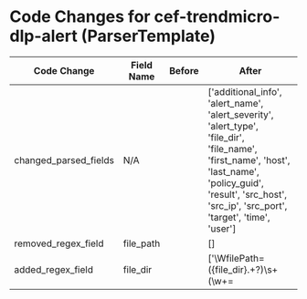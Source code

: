 # Code Changes for cef-trendmicro-dlp-alert (ParserTemplate)

| Code Change | Field Name | Before | After |
|-------------|------------|--------|-------|
| changed_parsed_fields | N/A |  | ['additional_info', 'alert_name', 'alert_severity', 'alert_type', 'file_dir', 'file_name', 'first_name', 'host', 'last_name', 'policy_guid', 'result', 'src_host', 'src_ip', 'src_port', 'target', 'time', 'user'] |
| removed_regex_field | file_path |  | [] |
| added_regex_field | file_dir |  | ['\WfilePath=({file_dir}.+?)\s+(\w+=|$)'] |